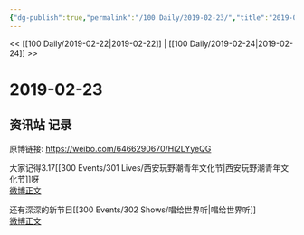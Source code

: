 ```yaml
---
{"dg-publish":true,"permalink":"/100 Daily/2019-02-23/","title":"2019-02-23","created":"2022-12-22T14:27:18.000+08:00","updated":"2023-01-09T17:24:43.682+08:00"}
---
```



<< [[100 Daily/2019-02-22\|2019-02-22]] | [[100 Daily/2019-02-24\|2019-02-24]] >>

# 2019-02-23

## 资讯站 记录

原博链接: https://weibo.com/6466290670/Hi2LYyeQG

大家记得3.17[[300 Events/301 Lives/西安玩野潮青年文化节\|西安玩野潮青年文化节]]呀  
[微博正文](https://weibo.com/detail/4342117528540646)

还有深深的新节目[[300 Events/302 Shows/唱给世界听\|唱给世界听]]  
[微博正文](https://weibo.com/detail/4342575651955247)
